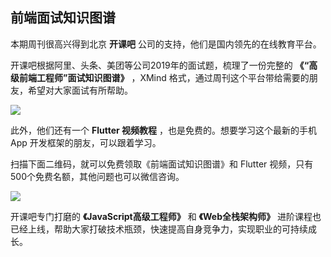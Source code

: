 ## 前端面试知识图谱

本期周刊很高兴得到北京 **开课吧** 公司的支持，他们是国内领先的在线教育平台。

开课吧根据阿里、头条、美团等公司2019年的面试题，梳理了一份完整的 **《“高级前端工程师”面试知识图谱》** ，XMind 格式，通过周刊这个平台带给需要的朋友，希望对大家面试有所帮助。

![](https://www.wangbase.com/blogimg/asset/201907/bg2019072513.jpg)

此外，他们还有一个 **Flutter 视频教程** ，也是免费的。想要学习这个最新的手机 App 开发框架的朋友，可以跟着学习。

扫描下面二维码，就可以免费领取《前端面试知识图谱》和 Flutter 视频，只有500个免费名额，其他问题也可以微信咨询。

![](https://www.wangbase.com/blogimg/asset/201907/bg2019072512.jpg)

开课吧专门打磨的 **《JavaScript高级工程师》** 和 **《Web全栈架构师》** 进阶课程也已经上线，帮助大家打破技术瓶颈，快速提高自身竞争力，实现职业的可持续成长。
